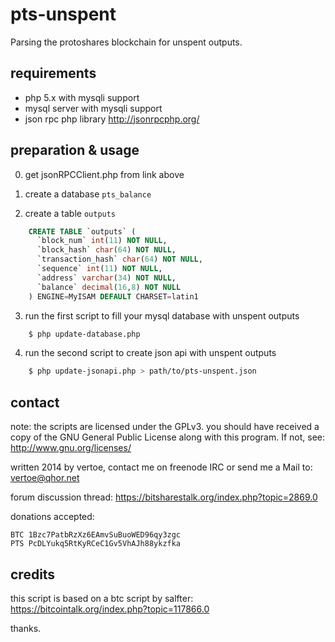pts-unspent
===========

Parsing the protoshares blockchain for unspent outputs.


requirements
------------

- php 5.x with mysqli support
- mysql server with mysqli support
- json rpc php library http://jsonrpcphp.org/


preparation & usage
-------------------

0. get jsonRPCClient.php from link above

1. create a database `pts_balance`

2. create a table `outputs`

```sql
    CREATE TABLE `outputs` (
      `block_num` int(11) NOT NULL,
      `block_hash` char(64) NOT NULL,
      `transaction_hash` char(64) NOT NULL,
      `sequence` int(11) NOT NULL,
      `address` varchar(34) NOT NULL,
      `balance` decimal(16,8) NOT NULL
    ) ENGINE=MyISAM DEFAULT CHARSET=latin1
```

3. run the first script to fill your mysql database with unspent outputs

```bash
    $ php update-database.php
```

4. run the second script to create json api with unspent outputs

```bash
    $ php update-jsonapi.php > path/to/pts-unspent.json
```

contact
-------

note: the scripts are licensed under the GPLv3. you should have received a copy
of the GNU General Public License along with this program. If not, see:
http://www.gnu.org/licenses/

written 2014 by vertoe, contact me on freenode IRC or send me a Mail to:
vertoe@qhor.net

forum discussion thread: https://bitsharestalk.org/index.php?topic=2869.0

donations accepted:

    BTC 1Bzc7PatbRzXz6EAmvSuBuoWED96qy3zgc
    PTS PcDLYukq5RtKyRCeC1Gv5VhAJh88ykzfka

credits
-------

this script is based on a btc script by salfter:
https://bitcointalk.org/index.php?topic=117866.0

thanks.
